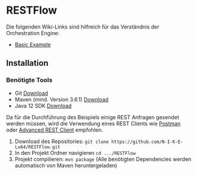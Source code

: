 # RESTFlow

Die folgenden Wiki-Links sind hilfreich für das Verständnis der Orchestration Engine:
- [Basic Example](https://github.com/N-I-K-E-Lx64/RESTFlow/wiki/Basic-Beispiel)

## Installation
### Benötigte Tools
- Git [Download](https://git-scm.com/downloads)
- Maven (mind. Version 3.6.1) [Download](https://maven.apache.org/download.cgi)
- Java 12 SDK [Download](https://www.oracle.com/technetwork/java/javase/downloads/jdk12-downloads-5295953.html)

Da für die Durchführung des Beispiels einige REST Anfragen gesendet werden müssen, wird die Verwendung eines REST Clients wie [Postman](https://www.getpostman.com/) oder [Advanced REST Client](https://install.advancedrestclient.com/install) empfohlen.

1. Download des Repositories: `git clone https://github.com/N-I-K-E-Lx64/RESTFlow.git`
2. In den Projekt Ordner navigieren `cd .../RESTFlow`
3. Projekt compilieren: `mvn package` (Alle benötigten Dependencies werden automatisch von Maven heruntergeladen)
